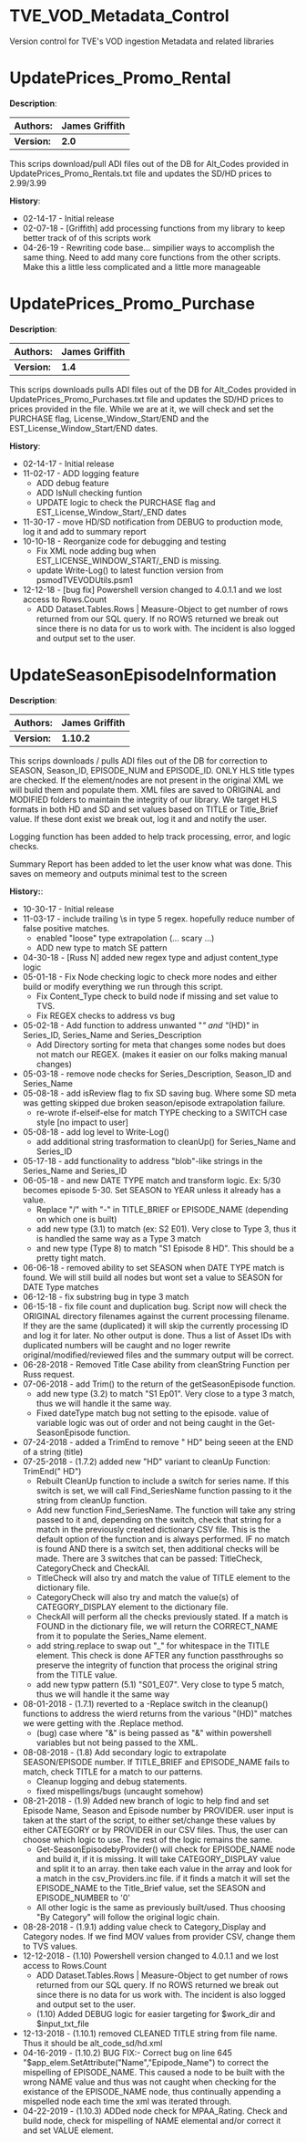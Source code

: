 # TVE_VOD_Metadata_Control
Version control for TVE's VOD ingestion Metadata and related libraries


# UpdatePrices_Promo_Rental
__Description__:

Authors: | James Griffith
-------- | ---------------
__Version:__ | __2.0__

This scrips download/pull ADI files out of the DB for Alt_Codes provided in UpdatePrices_Promo_Rentals.txt file and updates the SD/HD prices to $2.99/$3.99


__History__:
* 02-14-17 - Initial release
* 02-07-18 - [Griffith] add processing functions from my library to keep better track of of this scripts work
* 04-26-19 - Rewriting code base... simpilier ways to accomplish the same thing. Need to add many core functions from the other scripts. Make this a little less complicated and a little more manageable


# UpdatePrices_Promo_Purchase
__Description__:

Authors: | James Griffith
-------- | ---------------
__Version:__ | __1.4__

This scrips downloads pulls ADI files out of the DB for Alt_Codes provided in UpdatePrices_Promo_Purchases.txt file and updates the SD/HD prices to prices provided in the file. While we are at it, we will check and set the PURCHASE flag, License_Window_Start/END
 and the EST_License_Window_Start/END dates.
 

__History__:
* 02-14-17 - Initial release
* 11-02-17 - ADD logging feature
	* ADD debug feature
	* ADD IsNull checking funtion
	* UPDATE logic to check the PURCHASE flag and EST_License_Window_Start/_END dates
* 11-30-17 - move HD/SD notification from DEBUG to production mode, log it and add to summary report
* 10-10-18 - Reorganize code for debugging and testing
	* Fix XML node adding bug when EST_LICENSE_WINDOW_START/_END is missing.
	* update Write-Log() to latest function version from psmodTVEVODUtils.psm1
* 12-12-18 - [bug fix] Powershell version changed to 4.0.1.1 and we lost access to Rows.Count
	* ADD Dataset.Tables.Rows | Measure-Object to get number of rows returned from our SQL query. If no ROWS returned we break out since there is no data for us to work with. The incident is also logged and output set to the user.
  
  
# UpdateSeasonEpisodeInformation
__Description__:

 Authors: | James Griffith
 -------- | ---------------
 __Version:__ | __1.10.2__
 
 This scrips downloads / pulls ADI files out of the DB for correction
 to SEASON, Season_ID, EPISODE_NUM and EPISODE_ID. ONLY HLS title
 types are checked. If the element/nodes are not present in the original XML
 we will build them and populate them. XML files are saved to ORIGINAL
 and MODIFIED folders to maintain the integrity of our library. We
 target HLS formats in both HD and SD and set values based on TITLE
 or Title_Brief value. If these dont exist we break out, log it and
 and notify the user.

 Logging function has been added to help track processing, error,
 and logic checks.

 Summary Report has been added to let the user know what was done. This
 saves on memeory and outputs minimal test to the screen


__History:__:
* 10-30-17	- Initial release
* 11-03-17	- include trailing \s in type 5 regex. hopefully reduce	number of false positive matches.
	* enabled "loose" type extrapolation (... scary ...)
	* ADD new type to match SE pattern
* 04-30-18    - [Russ N] added new regex type and adjust content_type logic
* 05-01-18	- Fix Node checking logic to check more nodes and either build or modify everything we run through this script.
	* Fix Content_Type check to build node if missing and set value to TVS.
	* Fix REGEX checks to address  vs  bug
* 05-02-18	- Add function to address unwanted "_" and "_(HD)" in Series_ID, Series_Name and Series_Description
	* Add Directory sorting for meta that changes some nodes but does not match our REGEX. (makes it easier on our folks making manual changes)
* 05-03-18	- remove node checks for Series_Description, Season_ID and Series_Name
* 05-08-18	- add isReview flag to fix SD saving bug. Where some SD meta was getting skipped due broken season/episode extrapolation failure.
	* re-wrote if-elseif-else for match TYPE checking to a SWITCH case style [no impact to user]
* 05-08-18	- add log level to Write-Log()
	* add additional string trasformation to cleanUp() for Series_Name and Series_ID
* 05-17-18	- add functionality to address "blob"-like strings in the Series_Name and Series_ID
* 06-05-18	- and new DATE TYPE match and transform logic. Ex: 5/30 becomes episode 5-30. Set SEASON to YEAR unless it already has a value.
	* Replace "/" with "-" in TITLE_BRIEF or EPISODE_NAME (depending on which one is built)
	* add new type (3.1) to match (ex: S2 E01). Very close to Type 3, thus it is handled the same way as a Type 3 match
	* and new type (Type 8) to match "S1 Episode 8 HD". This should be a pretty tight match.
* 06-06-18	- removed ability to set SEASON when DATE TYPE match is found. We will still build all nodes but wont set a value to SEASON for DATE Type matches
* 06-12-18	- fix substring bug in type 3 match
* 06-15-18	- fix file count and duplication bug. Script now will check the ORIGINAL directory filenames against the current processing filename. If they are the same (duplicated) it will skip the currently processing ID and log it for later. No other output is done. Thus a list of Asset IDs with duplicated numbers will be caught and no loger rewrite original/modified/reviewed files and the summary output will be correct.
* 06-28-2018	- Removed Title Case ability from cleanString Function per Russ request.
* 07-06-2018  - add Trim() to the return of the getSeasonEpisode function.
	* add new type (3.2) to match "S1 Ep01". Very close to a type 3 match, thus we will handle it the same way.
    * Fixed dateType match bug not setting to the episode. value of variable logic was out of order and not being caught in the Get-SeasonEpisode function.
* 07-24-2018  - added a TrimEnd to remove " HD" being seeen at the END of a string (title)
* 07-25-2018	- (1.7.2) added new "HD" variant to cleanUp Function: TrimEnd(" HD")
	* Rebuilt CleanUp function to include a switch for series name. If this switch is set, we will call Find_SeriesName function passing to it the string from cleanUp function.
	* Add new function Find_SeriesName. The function will take any string passed to it and, depending on the switch, check that string for a match in the previously created dictionary CSV file. This is the default option of the function and is always performed. IF no match is found AND there is a switch set, then additional checks will be made. There are 3 switches that can be passed: TitleCheck, CategoryCheck and CheckAll.
	* TitleCheck will also try and match the value of TITLE element to the dictionary file.
	* CategoryCheck will also try and match the value(s) of CATEGORY_DISPLAY element to the dictionary file.
	* CheckAll will perform all the checks previously stated. If a match is FOUND in the dictionary file, we will return the CORRECT_NAME from it to populate the Series_Name element.
	* add string.replace to swap out "_" for whitespace in the TITLE element. This check is done AFTER any function passthroughs so preserve the integrity of function that process the original string from the TITLE value.
	* add new typw pattern (5.1) "S01_E07". Very close to type 5 match, thus we will handle it the same way
* 08-01-2018	- (1.7.1) reverted to a -Replace switch in the cleanup() functions to address the wierd returns from the various "(HD)" matches we were getting with the .Replace method.
	* (bug) case where "&amp;" is being passed as "&" within powershell variables but not being passed to the XML.
* 08-08-2018	- (1.8) Add secondary logic to extrapolate SEASON/EPISODE number. If TITLE_BRIEF and EPISODE_NAME fails to match, check TITLE for a match to our patterns.
	* Cleanup logging and debug statements.
	* fixed mispellings/bugs (uncaught somehow)
* 08-21-2018	- (1.9) Added new branch of logic to help find and set Episode Name, Season and Episode number by PROVIDER. user input is taken at the start of the script, to either set/change these values by either CATEGORY or by PROVIDER in our CSV files. Thus, the user can choose which logic to use. The rest of the logic remains the same.
	* Get-SeasonEpisodebyProvider() will check for EPISODE_NAME node and build it, if it is missing. It will take CATEGORY_DISPLAY value and split it to an array. then take each value in the array and look for a match in the csv_Providers.inc file. if it finds a match it will set the EPISODE_NAME to the Title_Brief value, set the SEASON and EPISODE_NUMBER to '0'
	* All other logic is the same as previously built/used. Thus choosing "By Category" will follow the original logic chain.
* 08-28-2018	- (1.9.1) adding value check to Category_Display and Category nodes. If we find MOV values from provider CSV, change them to TVS values.
* 12-12-2018	- (1.10) Powershell version changed to 4.0.1.1 and we lost access to Rows.Count
	* ADD Dataset.Tables.Rows | Measure-Object to get number of rows returned from our SQL query. If no ROWS returned we break out since there is no data for us work with. The incident is also logged and output set to the user.
	* (1.10) Added DEBUG logic for easier targeting for $work_dir and $input_txt_file
* 12-13-2018	- (1.10.1) removed CLEANED TITLE string from file name. Thus it should be alt_code_sd/hd.xml
* 04-16-2019	- (1.10.2) BUG FIX:- Correct bug on line 645 "$app_elem.SetAttribute("Name","Epipode_Name") to correct the mispelling of EPISODE_NAME. This caused a node to be built with the wrong NAME value and thus was not caught when checking for the existance of the EPISODE_NAME node, thus continually appending a mispelled node each time the xml was iterated through.
* 04-22-2019	- (1.10.3) ADDed node check for MPAA_Rating. Check and build node, check for mispelling of NAME elemental and/or correct it and set VALUE element.
